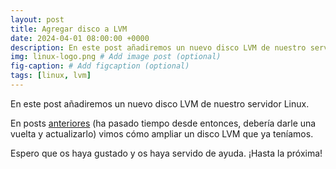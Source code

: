 ```yaml
---
layout: post
title: Agregar disco a LVM
date: 2024-04-01 08:00:00 +0000
description: En este post añadiremos un nuevo disco LVM de nuestro servidor Linux.
img: linux-logo.png # Add image post (optional)
fig-caption: # Add figcaption (optional)
tags: [linux, lvm]
---
```


En este post añadiremos un nuevo disco LVM de nuestro servidor Linux.

En posts [anteriores](https://www.samurantech.com/ampliar-disco-lvm/) (ha pasado tiempo desde entonces, debería darle una vuelta y actualizarlo) vimos cómo ampliar un disco LVM que ya teníamos.

Espero que os haya gustado y os haya servido de ayuda. ¡Hasta la próxima!
